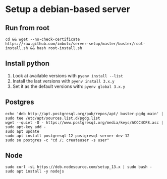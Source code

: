 Setup a debian-based server
============================

Run from root
-------------

    cd && wget --no-check-certificate https://raw.github.com/imbolc/server-setup/master/buster/root-install.sh && bash root-install.sh


Install python
--------------
1. Look at available versions with `pyenv install --list`
2. Install the last versions with `pyenv install 3.x.y`
3. Set it as the default versions with: `pyenv global 3.x.y`


Postgres
--------

    echo 'deb http://apt.postgresql.org/pub/repos/apt/ buster-pgdg main' | sudo tee /etc/apt/sources.list.d/pgdg.list
    wget --quiet -O - https://www.postgresql.org/media/keys/ACCC4CF8.asc | sudo apt-key add -
    sudo apt update
    sudo apt install postgresql-12 postgresql-server-dev-12
    sudo su postgres -c "cd /; createuser -s user"

Node
----

    sudo curl -sL https://deb.nodesource.com/setup_13.x | sudo bash -
    sudo apt install -y nodejs
